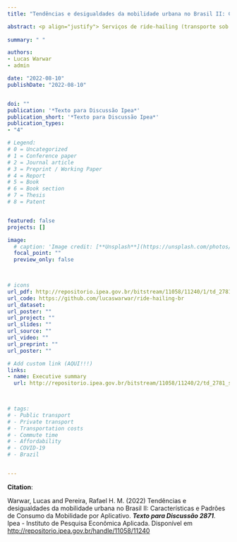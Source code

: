 ```yaml
---
title: "Tendências e desigualdades da mobilidade urbana no Brasil II: Características e Padrões de Consumo da Mobilidade por Aplicativo"

abstract: <p align="justify"> Serviços de ride-hailing (transporte sob demanda) de empresas como Uber, DiDi e 99 modificaram consideravelmente os hábitos de mobilidade urbana em diversos países. Apesar da presença desses serviços na maioria das cidades brasileiras, ainda se sabe muito pouco sobre o perfil sociodemográfico e os padrões de consumo dos usuários de mobilidade por aplicativo no Brasil. Este artigo apresenta o primeiro estudo de abrangência nacional sobre como o uso de ride-hailing varia segundo renda, sexo, idade e cor; e destaca como esse uso varia espacialmente entre regiões metropolitanas do país e entre capitais e periferias metropolitanas. O estudo utiliza dados da Pesquisa de Orçamentos Familiares (POF) de 2017-2018, gerados pelo Instituto Brasileiro de Geografia e Estatística (IBGE), uma fonte de dados pouco explorada em estudos sobre transporte urbano. O uso de ride-hailing no Brasil ainda é restrito a uma pequena parcela da população. Em 2018, apenas 3,1% das pessoas acima de 15 anos de idade usavam esses serviços, fazendo uma média de aproximadamente oito viagens por mês com custo médio de R$ 22,50 por viagem. Os resultados mostram que a mobilidade urbana por aplicativo no país é socialmente desigual e espacialmente concentrada. A taxa de adoção desses serviços é significativamente maior entre a população de alta renda, de escolaridade elevada, mais jovem (entre 15 e 34 anos), entre mulheres e a população branca. Cerca de 60% dos usuários de ride-hailing residem numa das dez maiores regiões metropolitanas do país, embora a taxa de adoção e a frequência e o custo médio das viagens apresentem grande variação entre as cidades. O estudo aponta que a adoção de ride-hailing é maior entre pessoas que moram em bairros com maior densidade e em grandes centros urbanos, com taxas significativamente menores nas periferias metropolitanas e no interior do país. Esses resultados mostram que os potenciais benefícios do ride-hailing não estão igualmente disponíveis para todos e levantam importantes questões para futuras agendas de política e de pesquisa sobre os impactos que esses serviços podem ter sobre a mobilidade urbana. </p>
  
summary: " "

authors:
- Lucas Warwar
- admin

date: "2022-08-10"
publishDate: "2022-08-10"


doi: ""
publication: '*Texto para Discussão Ipea*'
publication_short: '*Texto para Discussão Ipea*'
publication_types:
- "4"

# Legend: 
# 0 = Uncategorized
# 1 = Conference paper
# 2 = Journal article
# 3 = Preprint / Working Paper
# 4 = Report
# 5 = Book
# 6 = Book section
# 7 = Thesis
# 8 = Patent


featured: false
projects: []

image:
  # caption: 'Image credit: [**Unsplash**](https://unsplash.com/photos/jdD8gXaTZsc)'
  focal_point: ""
  preview_only: false


  
# icons
url_pdf: http://repositorio.ipea.gov.br/bitstream/11058/11240/1/td_2781.pdf
url_code: https://github.com/lucaswarwar/ride-hailing-br
url_dataset: 
url_poster: ""
url_project: ""
url_slides: ""
url_source: ""
url_video: ""
url_preprint: ""
url_poster: ""

# Add custom link (AQUI!!!)
links:
- name: Executive summary
  url: http://repositorio.ipea.gov.br/bitstream/11058/11240/2/td_2781_sumex.pdf

  

# tags:
# - Public transport
# - Private transport
# - Transportation costs
# - Commute time
# - Affordability
# - COVID-19
# - Brazil


---
```



__Citation__:

Warwar, Lucas and Pereira, Rafael H. M. (2022) Tendências e desigualdades da mobilidade urbana no Brasil II: Características e Padrões de Consumo da Mobilidade por Aplicativo. ***Texto para Discussão 2871***. Ipea - Instituto de Pesquisa Econômica Aplicada. Disponível em http://repositorio.ipea.gov.br/handle/11058/11240
